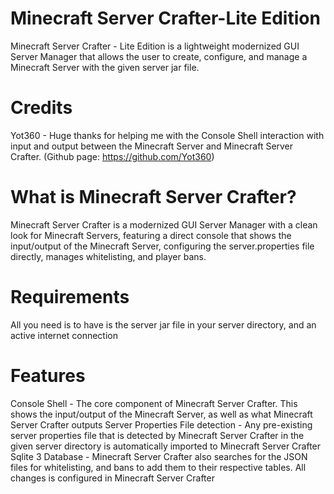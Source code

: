 # Minecraft Server Crafter-Lite Edition
 Minecraft Server Crafter - Lite Edition is a lightweight modernized GUI Server Manager that allows the user to create, configure, and manage a Minecraft Server with the given server jar file.

 # Credits
 Yot360 - Huge thanks for helping me with the Console Shell interaction with input and output between the Minecraft Server and Minecraft Server Crafter. (Github page: https://github.com/Yot360)

 # What is Minecraft Server Crafter?

Minecraft Server Crafter is a modernized GUI Server Manager with a clean look for Minecraft Servers, featuring a direct console that shows the input/output of the Minecraft Server, configuring the server.properties file directly, manages whitelisting, and player bans. 

# Requirements
All you need is to have is the server jar file in your server directory, and an active internet connection

# Features

Console Shell - The core component of Minecraft Server Crafter. This shows the input/output of the Minecraft Server, as well as what Minecraft Server Crafter outputs
Server Properties File detection - Any pre-existing server properties file that is detected by Minecraft Server Crafter in the given server directory is automatically imported to Minecraft Server Crafter
Sqlite 3 Database - Minecraft Server Crafter also searches for the JSON files for whitelisting, and bans to add them to their respective tables. All changes is configured in Minecraft Server Crafter
